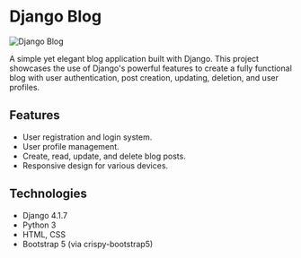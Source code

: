 # Django Blog

![Django Blog]([django-blog.png](https://github.com/jkrbec/django-blog/blob/master/django-blog.png))

A simple yet elegant blog application built with Django. This project showcases the use of Django's powerful features to create a fully functional blog with user authentication, post creation, updating, deletion, and user profiles.

## Features

- User registration and login system.
- User profile management.
- Create, read, update, and delete blog posts.
- Responsive design for various devices.

## Technologies

- Django 4.1.7
- Python 3
- HTML, CSS
- Bootstrap 5 (via crispy-bootstrap5)

